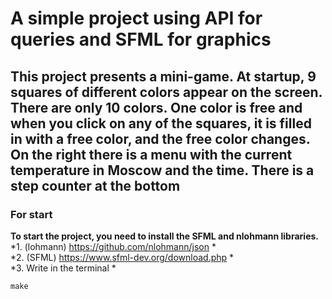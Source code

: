 # A simple project using API for queries and SFML for graphics

## This project presents a mini-game. At startup, 9 squares of different colors appear on the screen. There are only 10 colors. One color is free and when you click on any of the squares, it is filled in with a free color, and the free color changes. On the right there is a menu with the current temperature in Moscow and the time. There is a step counter at the bottom

### For start
**To start the project, you need to install the SFML and nlohmann libraries.**<br>
*1. (lohmann) https://github.com/nlohmann/json *<br>
*2. (SFML) https://www.sfml-dev.org/download.php *<br>
*3. Write in the terminal *<br>
```
make
```

